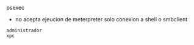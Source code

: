 
psexec

- no acepta ejeucion de meterpreter solo conexion a shell o smbclient

```
administrador
xpc
```




